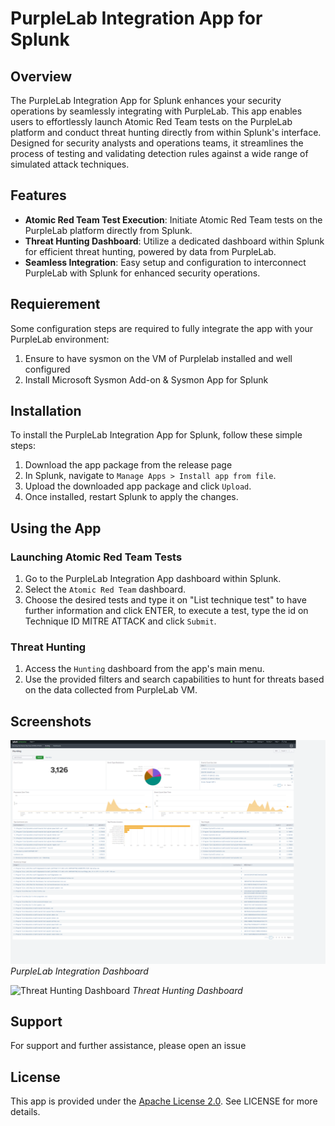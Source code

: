 # PurpleLab Integration App for Splunk

## Overview

The PurpleLab Integration App for Splunk enhances your security operations by seamlessly integrating with PurpleLab. This app enables users to effortlessly launch Atomic Red Team tests on the PurpleLab platform and conduct threat hunting directly from within Splunk's interface. Designed for security analysts and operations teams, it streamlines the process of testing and validating detection rules against a wide range of simulated attack techniques.

## Features

- **Atomic Red Team Test Execution**: Initiate Atomic Red Team tests on the PurpleLab platform directly from Splunk.
- **Threat Hunting Dashboard**: Utilize a dedicated dashboard within Splunk for efficient threat hunting, powered by data from PurpleLab.
- **Seamless Integration**: Easy setup and configuration to interconnect PurpleLab with Splunk for enhanced security operations.


## Requierement

Some configuration steps are required to fully integrate the app with your PurpleLab environment:

1. Ensure to have sysmon on the VM of Purplelab installed and well configured
2. Install Microsoft Sysmon Add-on & Sysmon App for Splunk

## Installation

To install the PurpleLab Integration App for Splunk, follow these simple steps:

1. Download the app package from the release page
2. In Splunk, navigate to `Manage Apps > Install app from file`.
3. Upload the downloaded app package and click `Upload`.
4. Once installed, restart Splunk to apply the changes.

## Using the App

### Launching Atomic Red Team Tests

1. Go to the PurpleLab Integration App dashboard within Splunk.
2. Select the `Atomic Red Team` dashboard.
3. Choose the desired tests and type it on "List technique test" to have further information and click ENTER, to execute a test, type the id on Technique ID MITRE ATTACK and click `Submit`.

### Threat Hunting

1. Access the `Hunting` dashboard from the app's main menu.
2. Use the provided filters and search capabilities to hunt for threats based on the data collected from PurpleLab VM.

## Screenshots

![PurpleLab Integration Dashboard](/Purplelabsplunkaddonhunting.png)
*PurpleLab Integration Dashboard*

![Threat Hunting Dashboard](/path/to/threat_hunting_image.png)
*Threat Hunting Dashboard*

## Support

For support and further assistance, please open an issue

## License

This app is provided under the [Apache License 2.0](https://www.apache.org/licenses/LICENSE-2.0). See LICENSE for more details.
